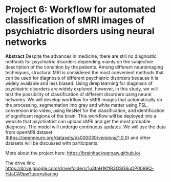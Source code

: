 # Project 6: Workflow for automated classification of sMRI images of psychiatric disorders using neural networks


**Abstract**
Despite the advances in medicine, there are still no diagnostic methods for psychiatric disorders depending mainly on the subjective description of the condition by the patients. Among different neuroimaging techniques, structural MRI is considered the most convenient methods that can be used for diagnosis of different psychiatric disorders because it is widely available and less biased. Using deep learning for diagnosis of psychiatric disorders are widely explored, however, in this study, we will test the possibility of classification of different disorders using neural networks. We will develop workflow for sMRI images that automatically do the processing, segmentation into gray and white matter using FSL, conversion into video, using ResNet for the classification, and identification of significant regions of the brain. This workflow will be deployed into a website that psychiatrist can upload sMRI and get the most probable diagnosis. The model will undergo continuous updates. We will use the data from openMRI dataset (https://openneuro.org/datasets/ds000030/versions/1.0.0) and other datasets will be discussed with participants.

More about the project here:
https://brainhackwarsaw.github.io/

The drive link:
https://drive.google.com/drive/folders/1u3tnH1KftR3OSG6uOP0099Q-HJaCA9pw?usp=sharing
